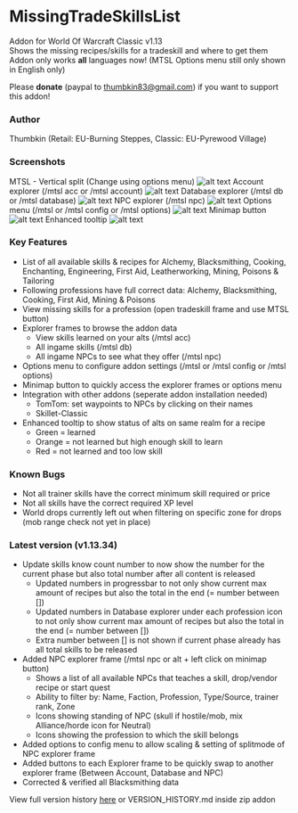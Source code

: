 # MissingTradeSkillsList
Addon for World Of Warcraft Classic v1.13  
Shows the missing recipes/skills for a tradeskill and where to get them  
Addon only works **all** languages now! (MTSL Options menu still only shown in English only)  

Please **donate** (paypal to thumbkin83@gmail.com) if you want to support this addon!

### Author
Thumbkin (Retail: EU-Burning Steppes, Classic: EU-Pyrewood Village)

### Screenshots
MTSL - Vertical split (Change using options menu)
![alt text](http://mtsl.ddns.net/images/mtsl_main.png "Missing TradeSkills List - Main window")
Account explorer (/mtsl acc or /mtsl account)
![alt text](http://mtsl.ddns.net/images/mtsl_account.png "Missing TradeSkills List - Account explorer")
Database explorer (/mtsl db or /mtsl database)
![alt text](http://mtsl.ddns.net/images/mtsl_database.png "Missing TradeSkills List - Database explorer")
NPC explorer (/mtsl npc)
![alt text](http://mtsl.ddns.net/images/mtsl_npc.png "Missing TradeSkills List - NPC explorer")
Options menu (/mtsl or /mtsl config or /mtsl options)
![alt text](http://mtsl.ddns.net/images/mtsl_options.png "Missing TradeSkills List - Options menu")
Minimap button
![alt text](http://mtsl.ddns.net/images/mtsl_minimap.png "Missing TradeSkills List - Minimap")
Enhanced tooltip
![alt text](http://mtsl.ddns.net/images/mtsl_tooltip.png "Missing TradeSkills List - Enhanced tooltip")

### Key Features

* List of all available skills & recipes for Alchemy, Blacksmithing, Cooking, Enchanting, Engineering, First Aid, Leatherworking, Mining, Poisons & Tailoring
* Following professions have full correct data: Alchemy, Blacksmithing, Cooking, First Aid, Mining & Poisons
* View missing skills for a profession (open tradeskill frame and use MTSL button)
* Explorer frames to browse the addon data
    * View skills learned on your alts (/mtsl acc)
    * All ingame skills (/mtsl db)
    * All ingame NPCs to see what they offer (/mtsl npc)
* Options menu to configure addon settings (/mtsl or /mtsl config or /mtsl options)
* Minimap button to quickly access the explorer frames or options menu
* Integration with other addons (seperate addon installation needed)
    * TomTom: set waypoints to NPCs by clicking on their names
    * Skillet-Classic
* Enhanced tooltip to show status of alts on same realm for a recipe 
    * Green = learned
    * Orange = not learned but high enough skill to learn
    * Red = not learned and too low skill

### Known Bugs

* Not all trainer skills have the correct minimum skill required or price
* Not all skills have the correct required XP level  
* World drops currently left out when filtering on specific zone for drops (mob range check not yet in place)  

### Latest version (v1.13.34)

* Update skills know count number to now show the number for the current phase but also total number after all content is released
    * Updated numbers in progressbar to not only show current max amount of recipes but also the total in the end (= number between [])
    * Updated numbers in Database explorer under each profession icon to not only show current max amount of recipes but also the total in the end (= number between [])
    * Extra number between [] is not shown if current phase already has all total skills to be released
* Added NPC explorer frame (/mtsl npc or alt + left click on minimap button)
    * Shows a list of all available NPCs that teaches a skill, drop/vendor recipe or start quest
    * Ability to filter by: Name, Faction, Profession, Type/Source, trainer rank, Zone 
    * Icons showing standing of NPC (skull if hostile/mob, mix Alliance/horde icon for Neutral)
    * Icons showing the profession to which the skill belongs
* Added options to config menu to allow scaling & setting of splitmode of NPC explorer frame
* Added buttons to each Explorer frame to be quickly swap to another explorer frame (Between Account, Database and NPC)
* Corrected & verified all Blacksmithing data
 
 View full version history [here](http://mtsl.ddns.net/VERSION_HISTORY.html) or VERSION_HISTORY.md inside zip addon